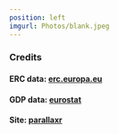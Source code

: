 ```yaml
---
position: left
imgurl: Photos/blank.jpeg
---
```

  
### Credits

#### ERC data: [erc.europa.eu](https://erc.europa.eu/projects-figures/statistics)

#### GDP data: [eurostat](https://ec.europa.eu/eurostat/statistics-explained/index.php?title=R%26D_expenditure&oldid=551418#Gross_domestic_expenditure_on_R.26D)

#### Site: [parallaxr](https://github.com/martinctc/parallaxr)

